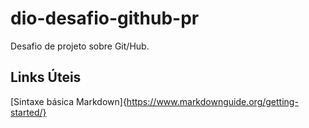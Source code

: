 # dio-desafio-github-pr
Desafio de projeto sobre Git/Hub.

## Links Úteis
[Sintaxe básica Markdown]{https://www.markdownguide.org/getting-started/}
